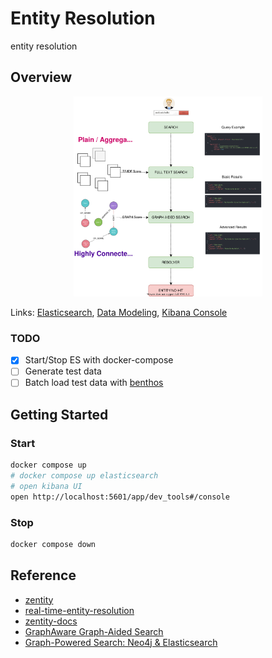 # Entity Resolution

entity resolution

## Overview

<p align="center">
  <img src="docs/images/er.drawio.svg" width="60%">
</p>

<!-- ![overview](https://s3-eu-west-1.amazonaws.com/graphaware/assets/graphAidedSearchIntro2.png) -->
<!-- 
![My Diagram](docs/images/schema.drawio.svg) -->

Links: [Elasticsearch](docs/elasticsearch.md), [Data Modeling](docs/modeling.md), [Kibana Console](/docs/console.md)

### TODO

- [x] Start/Stop ES with docker-compose
- [ ] Generate test data
- [ ] Batch load test data with [benthos](https://www.benthos.dev/)

## Getting Started

### Start

```bash
docker compose up
# docker compose up elasticsearch
# open kibana UI
open http://localhost:5601/app/dev_tools#/console
```

### Stop

```bash
docker compose down
```

## Reference

- [zentity](https://zentity.io/)
- [real-time-entity-resolution](https://www.slideshare.net/o19s/real-time-entity-resolution-with-elasticsearch-haystack-2018)
- [zentity-docs](https://zentity.io/docs/basic-usage/)
- [GraphAware Graph-Aided Search](https://github.com/graphaware/graph-aided-search)
- [Graph-Powered Search: Neo4j & Elasticsearch](https://graphaware.com/assets/graphpoweredsearch-neo4j-elasticsearch.pdf)
